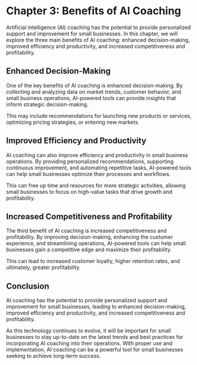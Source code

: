 Chapter 3: Benefits of AI Coaching
==================================

Artificial intelligence (AI) coaching has the potential to provide personalized support and improvement for small businesses. In this chapter, we will explore the three main benefits of AI coaching: enhanced decision-making, improved efficiency and productivity, and increased competitiveness and profitability.

Enhanced Decision-Making
------------------------

One of the key benefits of AI coaching is enhanced decision-making. By collecting and analyzing data on market trends, customer behavior, and small business operations, AI-powered tools can provide insights that inform strategic decision-making.

This may include recommendations for launching new products or services, optimizing pricing strategies, or entering new markets.

Improved Efficiency and Productivity
------------------------------------

AI coaching can also improve efficiency and productivity in small business operations. By providing personalized recommendations, supporting continuous improvement, and automating repetitive tasks, AI-powered tools can help small businesses optimize their processes and workflows.

This can free up time and resources for more strategic activities, allowing small businesses to focus on high-value tasks that drive growth and profitability.

Increased Competitiveness and Profitability
-------------------------------------------

The third benefit of AI coaching is increased competitiveness and profitability. By improving decision-making, enhancing the customer experience, and streamlining operations, AI-powered tools can help small businesses gain a competitive edge and maximize their profitability.

This can lead to increased customer loyalty, higher retention rates, and ultimately, greater profitability.

Conclusion
----------

AI coaching has the potential to provide personalized support and improvement for small businesses, leading to enhanced decision-making, improved efficiency and productivity, and increased competitiveness and profitability.

As this technology continues to evolve, it will be important for small businesses to stay up-to-date on the latest trends and best practices for incorporating AI coaching into their operations. With proper use and implementation, AI coaching can be a powerful tool for small businesses seeking to achieve long-term success.
